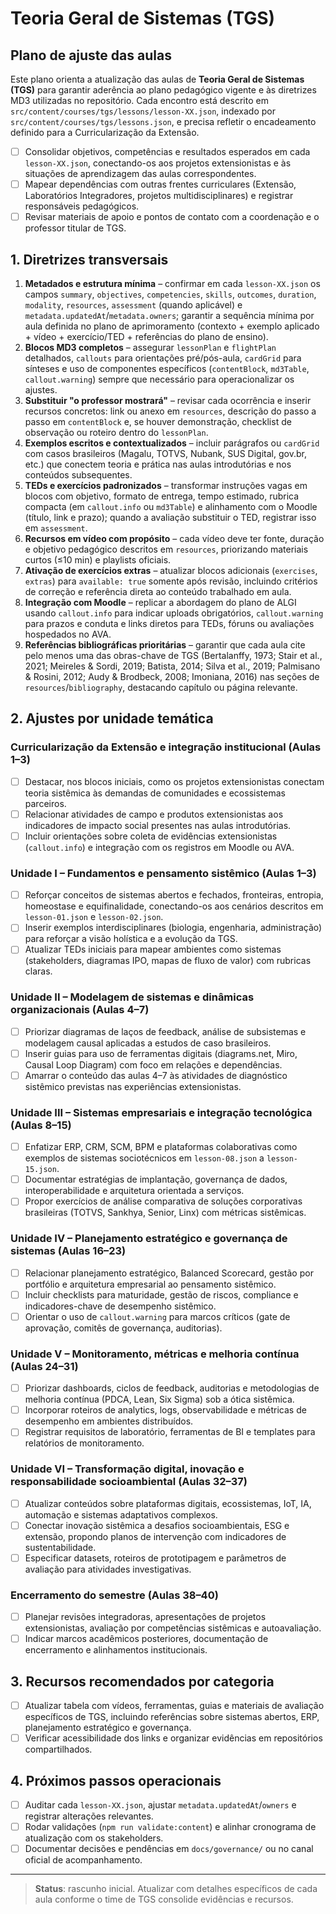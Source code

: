 # Teoria Geral de Sistemas (TGS)

## Plano de ajuste das aulas

Este plano orienta a atualização das aulas de **Teoria Geral de Sistemas (TGS)** para garantir aderência ao plano pedagógico vigente e às diretrizes MD3 utilizadas no repositório. Cada encontro está descrito em `src/content/courses/tgs/lessons/lesson-XX.json`, indexado por `src/content/courses/tgs/lessons.json`, e precisa refletir o encadeamento definido para a Curricularização da Extensão.

- [ ] Consolidar objetivos, competências e resultados esperados em cada `lesson-XX.json`, conectando-os aos projetos extensionistas e às situações de aprendizagem das aulas correspondentes.
- [ ] Mapear dependências com outras frentes curriculares (Extensão, Laboratórios Integradores, projetos multidisciplinares) e registrar responsáveis pedagógicos.
- [ ] Revisar materiais de apoio e pontos de contato com a coordenação e o professor titular de TGS.

## 1. Diretrizes transversais

1. **Metadados e estrutura mínima** – confirmar em cada `lesson-XX.json` os campos `summary`, `objectives`, `competencies`, `skills`, `outcomes`, `duration`, `modality`, `resources`, `assessment` (quando aplicável) e `metadata.updatedAt`/`metadata.owners`; garantir a sequência mínima por aula definida no plano de aprimoramento (contexto + exemplo aplicado + vídeo + exercício/TED + referências do plano de ensino).
2. **Blocos MD3 completos** – assegurar `lessonPlan` e `flightPlan` detalhados, `callouts` para orientações pré/pós-aula, `cardGrid` para sínteses e uso de componentes específicos (`contentBlock`, `md3Table`, `callout.warning`) sempre que necessário para operacionalizar os ajustes.
3. **Substituir "o professor mostrará"** – revisar cada ocorrência e inserir recursos concretos: link ou anexo em `resources`, descrição do passo a passo em `contentBlock` e, se houver demonstração, checklist de observação ou roteiro dentro do `lessonPlan`.
4. **Exemplos escritos e contextualizados** – incluir parágrafos ou `cardGrid` com casos brasileiros (Magalu, TOTVS, Nubank, SUS Digital, gov.br, etc.) que conectem teoria e prática nas aulas introdutórias e nos conteúdos subsequentes.
5. **TEDs e exercícios padronizados** – transformar instruções vagas em blocos com objetivo, formato de entrega, tempo estimado, rubrica compacta (em `callout.info` ou `md3Table`) e alinhamento com o Moodle (título, link e prazo); quando a avaliação substituir o TED, registrar isso em `assessment`.
6. **Recursos em vídeo com propósito** – cada vídeo deve ter fonte, duração e objetivo pedagógico descritos em `resources`, priorizando materiais curtos (≤10 min) e playlists oficiais.
7. **Ativação de exercícios extras** – atualizar blocos adicionais (`exercises`, `extras`) para `available: true` somente após revisão, incluindo critérios de correção e referência direta ao conteúdo trabalhado em aula.
8. **Integração com Moodle** – replicar a abordagem do plano de ALGI usando `callout.info` para indicar uploads obrigatórios, `callout.warning` para prazos e conduta e links diretos para TEDs, fóruns ou avaliações hospedados no AVA.
9. **Referências bibliográficas prioritárias** – garantir que cada aula cite pelo menos uma das obras-chave de TGS (Bertalanffy, 1973; Stair et al., 2021; Meireles & Sordi, 2019; Batista, 2014; Silva et al., 2019; Palmisano & Rosini, 2012; Audy & Brodbeck, 2008; Imoniana, 2016) nas seções de `resources`/`bibliography`, destacando capítulo ou página relevante.

## 2. Ajustes por unidade temática

### Curricularização da Extensão e integração institucional (Aulas 1–3)

- [ ] Destacar, nos blocos iniciais, como os projetos extensionistas conectam teoria sistêmica às demandas de comunidades e ecossistemas parceiros.
- [ ] Relacionar atividades de campo e produtos extensionistas aos indicadores de impacto social presentes nas aulas introdutórias.
- [ ] Incluir orientações sobre coleta de evidências extensionistas (`callout.info`) e integração com os registros em Moodle ou AVA.

### Unidade I – Fundamentos e pensamento sistêmico (Aulas 1–3)

- [ ] Reforçar conceitos de sistemas abertos e fechados, fronteiras, entropia, homeostase e equifinalidade, conectando-os aos cenários descritos em `lesson-01.json` e `lesson-02.json`.
- [ ] Inserir exemplos interdisciplinares (biologia, engenharia, administração) para reforçar a visão holística e a evolução da TGS.
- [ ] Atualizar TEDs iniciais para mapear ambientes como sistemas (stakeholders, diagramas IPO, mapas de fluxo de valor) com rubricas claras.

### Unidade II – Modelagem de sistemas e dinâmicas organizacionais (Aulas 4–7)

- [ ] Priorizar diagramas de laços de feedback, análise de subsistemas e modelagem causal aplicadas a estudos de caso brasileiros.
- [ ] Inserir guias para uso de ferramentas digitais (diagrams.net, Miro, Causal Loop Diagram) com foco em relações e dependências.
- [ ] Amarrar o conteúdo das aulas 4–7 às atividades de diagnóstico sistêmico previstas nas experiências extensionistas.

### Unidade III – Sistemas empresariais e integração tecnológica (Aulas 8–15)

- [ ] Enfatizar ERP, CRM, SCM, BPM e plataformas colaborativas como exemplos de sistemas sociotécnicos em `lesson-08.json` a `lesson-15.json`.
- [ ] Documentar estratégias de implantação, governança de dados, interoperabilidade e arquitetura orientada a serviços.
- [ ] Propor exercícios de análise comparativa de soluções corporativas brasileiras (TOTVS, Sankhya, Senior, Linx) com métricas sistêmicas.

### Unidade IV – Planejamento estratégico e governança de sistemas (Aulas 16–23)

- [ ] Relacionar planejamento estratégico, Balanced Scorecard, gestão por portfólio e arquitetura empresarial ao pensamento sistêmico.
- [ ] Incluir checklists para maturidade, gestão de riscos, compliance e indicadores-chave de desempenho sistêmico.
- [ ] Orientar o uso de `callout.warning` para marcos críticos (gate de aprovação, comitês de governança, auditorias).

### Unidade V – Monitoramento, métricas e melhoria contínua (Aulas 24–31)

- [ ] Priorizar dashboards, ciclos de feedback, auditorias e metodologias de melhoria contínua (PDCA, Lean, Six Sigma) sob a ótica sistêmica.
- [ ] Incorporar roteiros de analytics, logs, observabilidade e métricas de desempenho em ambientes distribuídos.
- [ ] Registrar requisitos de laboratório, ferramentas de BI e templates para relatórios de monitoramento.

### Unidade VI – Transformação digital, inovação e responsabilidade socioambiental (Aulas 32–37)

- [ ] Atualizar conteúdos sobre plataformas digitais, ecossistemas, IoT, IA, automação e sistemas adaptativos complexos.
- [ ] Conectar inovação sistêmica a desafios socioambientais, ESG e extensão, propondo planos de intervenção com indicadores de sustentabilidade.
- [ ] Especificar datasets, roteiros de prototipagem e parâmetros de avaliação para atividades investigativas.

### Encerramento do semestre (Aulas 38–40)

- [ ] Planejar revisões integradoras, apresentações de projetos extensionistas, avaliação por competências sistêmicas e autoavaliação.
- [ ] Indicar marcos acadêmicos posteriores, documentação de encerramento e alinhamentos institucionais.

## 3. Recursos recomendados por categoria

- [ ] Atualizar tabela com vídeos, ferramentas, guias e materiais de avaliação específicos de TGS, incluindo referências sobre sistemas abertos, ERP, planejamento estratégico e governança.
- [ ] Verificar acessibilidade dos links e organizar evidências em repositórios compartilhados.

## 4. Próximos passos operacionais

- [ ] Auditar cada `lesson-XX.json`, ajustar `metadata.updatedAt`/`owners` e registrar alterações relevantes.
- [ ] Rodar validações (`npm run validate:content`) e alinhar cronograma de atualização com os stakeholders.
- [ ] Documentar decisões e pendências em `docs/governance/` ou no canal oficial de acompanhamento.

---

> **Status**: rascunho inicial. Atualizar com detalhes específicos de cada aula conforme o time de TGS consolide evidências e recursos.
